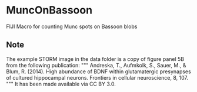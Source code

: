 # MuncOnBassoon
FIJI Macro for counting Munc spots on Bassoon blobs

## Note
The example STORM image in the data folder is a copy of figure panel 5B from the following publication:
"""
Andreska, T., Aufmkolk, S., Sauer, M., & Blum, R. (2014). High abundance of BDNF within glutamatergic presynapses of cultured hippocampal neurons. Frontiers in cellular neuroscience, 8, 107.
"""
It has been made available via CC BY 3.0. 
